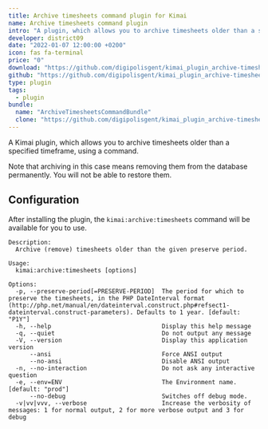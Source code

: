 ```yaml
---
title: Archive timesheets command plugin for Kimai
name: Archive timesheets command plugin
intro: "A plugin, which allows you to archive timesheets older than a specified timeframe, using a command."
developer: district09
date: "2022-01-07 12:00:00 +0200"
icon: fas fa-terminal
price: "0"
download: "https://github.com/digipolisgent/kimai_plugin_archive-timesheets-command/archive/master.zip"
github: "https://github.com/digipolisgent/kimai_plugin_archive-timesheets-command"
type: plugin
tags:
  - plugin
bundle:
  name: "ArchiveTimesheetsCommandBundle"
  clone: "https://github.com/digipolisgent/kimai_plugin_archive-timesheets-command.git"
---
```


A Kimai plugin, which allows you to archive timesheets older than a specified timeframe, using a command.

Note that archiving in this case means removing them from the database
permanently. You will not be able to restore them.

## Configuration

After installing the plugin, the `kimai:archive:timesheets` command will be 
available for you to use.

```
Description:
  Archive (remove) timesheets older than the given preserve period.

Usage:
  kimai:archive:timesheets [options]

Options:
  -p, --preserve-period[=PRESERVE-PERIOD]  The period for which to preserve the timesheets, in the PHP DateInterval format 
(http://php.net/manual/en/dateinterval.construct.php#refsect1-dateinterval.construct-parameters). Defaults to 1 year. [default: "P1Y"]
  -h, --help                               Display this help message
  -q, --quiet                              Do not output any message
  -V, --version                            Display this application version
      --ansi                               Force ANSI output
      --no-ansi                            Disable ANSI output
  -n, --no-interaction                     Do not ask any interactive question
  -e, --env=ENV                            The Environment name. [default: "prod"]
      --no-debug                           Switches off debug mode.
  -v|vv|vvv, --verbose                     Increase the verbosity of messages: 1 for normal output, 2 for more verbose output and 3 for debug
```
